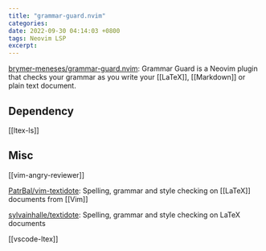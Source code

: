 ```yaml
---
title: "grammar-guard.nvim"
categories: 
date: 2022-09-30 04:14:03 +0800
tags: Neovim LSP
excerpt: 
---
```


[brymer-meneses/grammar-guard.nvim](https://github.com/brymer-meneses/grammar-guard.nvim): Grammar Guard is a Neovim plugin that checks your grammar as you write your [[LaTeX]], [[Markdown]] or plain text document.


## Dependency

[[ltex-ls]]

## Misc

[[vim-angry-reviewer]]

[PatrBal/vim-textidote](https://github.com/PatrBal/vim-textidote): Spelling, grammar and style checking on [[LaTeX]] documents from [[Vim]]

[sylvainhalle/textidote](https://github.com/sylvainhalle/textidote): Spelling, grammar and style checking on LaTeX documents


[[vscode-ltex]]


